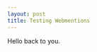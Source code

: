 ```yaml
---
layout: post
title: Testing Webmentions
---
```


<div class="h-entry">
    <div class="u-in-reply-to"><a href="https://twitter.com/chrisfinazzocom/status/1386047759522877443"></a>
    <p class="e-content">Hello back to you.</p>
  </div>
</div>
